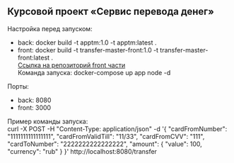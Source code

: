 ## Курсовой проект «Сервис перевода денег»

Настройка перед запуском: <br>
- back: docker build -t apptm:1.0 -t apptm:latest . <br>
- front: docker build -t transfer-master-front:1.0 -t transfer-master-front:latest . <br>
[Ссылка на репозиторий front части](https://github.com/Banan4ique/TransferMoneyFront)<br>
Команда запуска: docker-compose up app node -d <br>

Порты:
- back: 8080
- front: 3000 <br>

Пример команды запуска: <br>
curl -X POST -H "Content-Type: application/json" -d '{
    "cardFromNumber": "1111111111111111",
    "cardFromValidTill": "11/33",
    "cardFromCVV": "111",
    "cardToNumber": "2222222222222222",
    "amount": {
        "value": 100,
        "currency": "rub"
    }
}' http://localhost:8080/transfer
